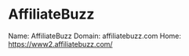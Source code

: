
# AffiliateBuzz

Name: AffiliateBuzz
Domain: affiliatebuzz.com
Home: https://www2.affiliatebuzz.com/
